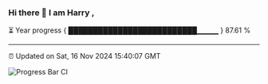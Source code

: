 ### Hi there 👋 I am Harry , 

⏳ Year progress { ██████████████████████████▁▁▁▁ } 87.61 %

---

⏰ Updated on Sat, 16 Nov 2024 15:40:07 GMT

![Progress Bar CI](https://github.com/duykhang68/duykhang68/workflows/Progress%20Bar%20CI/badge.svg)
